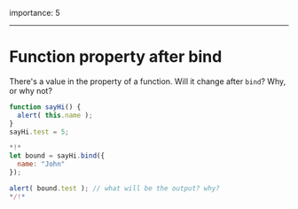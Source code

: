 importance: 5

---

# Function property after bind

There's a value in the property of a function. Will it change after `bind`? Why, or why not?

```js run
function sayHi() {
  alert( this.name );
}
sayHi.test = 5;

*!*
let bound = sayHi.bind({
  name: "John"
});

alert( bound.test ); // what will be the output? why?
*/!*
```
